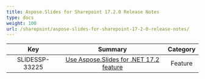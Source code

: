```yaml
---
title: Aspose.Slides for Sharepoint 17.2.0 Release Notes
type: docs
weight: 100
url: /sharepoint/aspose-slides-for-sharepoint-17-2-0-release-notes/
---
```


|**Key** |**Summary** |**Category** |
| :-: | :-: | :-: |
|SLIDESSP-33225|[Use Aspose.Slides for .NET 17.2 feature](https://docs.aspose.com/display/slidesnet/Aspose.Slides+for+.NET+17.2.0+Release+Notes)|Feature|

